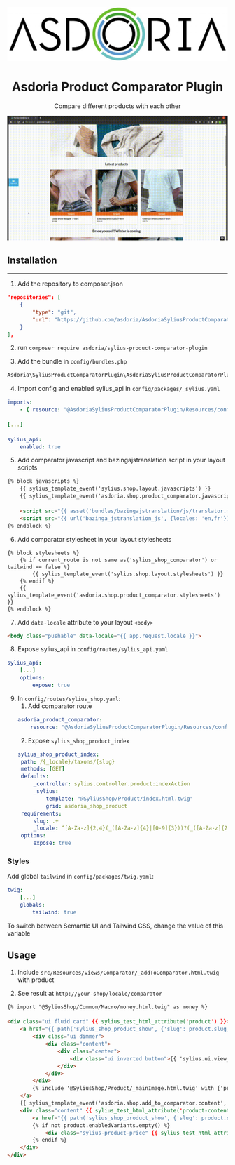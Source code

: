 <p align="center">
    <img src="doc/asdoria.jpg" alt="Logo Asdoria">
</p>

<h1 align="center">Asdoria Product Comparator Plugin</h1>

<p align="center">Compare different products with each other</p>

<p align="center">
    <img src="doc/comparator.gif" alt="Comparator">
</p>

## Installation

---
1. Add the repository to composer.json

```JSON
"repositories": [
    {
        "type": "git",
        "url": "https://github.com/asdoria/AsdoriaSyliusProductComparatorPlugin.git"
    }
],
```
2. run `composer require asdoria/sylius-product-comparator-plugin`


3. Add the bundle in `config/bundles.php`

```PHP
Asdoria\SyliusProductComparatorPlugin\AsdoriaSyliusProductComparatorPlugin::class => ['all' => true],
```

4. Import config and enabled sylius_api in `config/packages/_sylius.yaml`
```yaml
imports:
    - { resource: "@AsdoriaSyliusProductComparatorPlugin/Resources/config/app/config.yaml"}

[...]

sylius_api:
    enabled: true
```

5. Add comparator javascript and bazingajstranslation script in your layout scripts
```html
{% block javascripts %}
    {{ sylius_template_event('sylius.shop.layout.javascripts') }}
    {{ sylius_template_event('asdoria.shop.product_comparator.javascripts') }}

    <script src="{{ asset('bundles/bazingajstranslation/js/translator.min.js') }}"></script>
    <script src="{{ url('bazinga_jstranslation_js', {locales: 'en,fr'}) }}"></script>
{% endblock %}
```

6. Add comparator stylesheet in your layout stylesheets
```twig
{% block stylesheets %}
    {% if current_route is not same as('sylius_shop_comparator') or tailwind == false %}
        {{ sylius_template_event('sylius.shop.layout.stylesheets') }}
    {% endif %}
    {{ sylius_template_event('asdoria.shop.product_comparator.stylesheets') }}
{% endblock %}
```

7. Add `data-locale` attribute to your layout `<body>`
```html
<body class="pushable" data-locale="{{ app.request.locale }}">
```

8. Expose sylius_api in `config/routes/sylius_api.yaml`
```yaml
sylius_api:
    [...]
    options:
        expose: true
```

9. In `config/routes/sylius_shop.yaml`:
   1. Add comparator route
    ```yaml
    asdoria_product_comparator:
        resource: "@AsdoriaSyliusProductComparatorPlugin/Resources/config/routing.yaml"
    ```
    2. Expose `sylius_shop_product_index`
   ```yaml
   sylius_shop_product_index:
    path: /{_locale}/taxons/{slug}
    methods: [GET]
    defaults:
        _controller: sylius.controller.product:indexAction
        _sylius:
            template: "@SyliusShop/Product/index.html.twig"
            grid: asdoria_shop_product
    requirements:
        slug: .+
        _locale: ^[A-Za-z]{2,4}(_([A-Za-z]{4}|[0-9]{3}))?(_([A-Za-z]{2}|[0-9]{3}))?$
    options:
        expose: true
   ```

### Styles

Add global `tailwind` in `config/packages/twig.yaml`:
```yaml
twig:
    [...]
    globals:
        tailwind: true
```
To switch between Semantic UI and Tailwind CSS, change the value of this variable

## Usage

1. Include `src/Resources/views/Comparator/_addToComparator.html.twig` with product

3. See result at `http://your-shop/locale/comparator`

```html
{% import "@SyliusShop/Common/Macro/money.html.twig" as money %}

<div class="ui fluid card" {{ sylius_test_html_attribute('product') }}>
    <a href="{{ path('sylius_shop_product_show', {'slug': product.slug, '_locale': product.translation.locale}) }}" class="blurring dimmable image">
        <div class="ui dimmer">
            <div class="content">
                <div class="center">
                    <div class="ui inverted button">{{ 'sylius.ui.view_more'|trans }}</div>
                </div>
            </div>
        </div>
        {% include '@SyliusShop/Product/_mainImage.html.twig' with {'product': product} %}
    </a>
    {{ sylius_template_event('asdoria.shop.add_to_comparator.content', {'product': product}) }}
    <div class="content" {{ sylius_test_html_attribute('product-content') }}>
        <a href="{{ path('sylius_shop_product_show', {'slug': product.slug, '_locale': product.translation.locale}) }}" class="header sylius-product-name" {{ sylius_test_html_attribute('product-name', product.name) }}>{{ product.name }}</a>
        {% if not product.enabledVariants.empty() %}
            <div class="sylius-product-price" {{ sylius_test_html_attribute('product-price') }}>{{ money.calculatePrice(product|sylius_resolve_variant) }}</div>
        {% endif %}
    </div>
</div>

```
